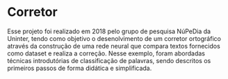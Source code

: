 # Corretor

Esse projeto foi realizado em 2018 pelo grupo de pesquisa NúPeDia da Uninter, tendo como objetivo o desenolvimento de um corretor ortográfico através da construção de uma rede neural que compara textos fornecidos como dataset e realiza a correção. Nesse exemplo, foram abordadas técnicas introdutórias de classificação de palavras, sendo descritos os primeiros passos de forma didática e simplificada.
